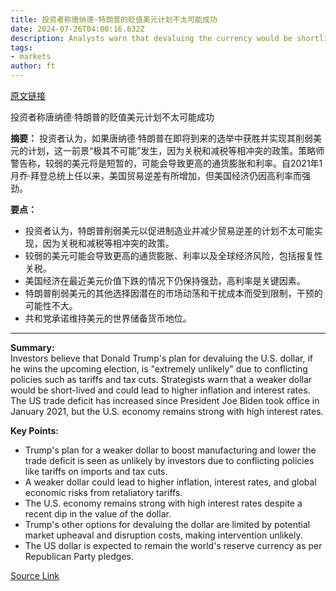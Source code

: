 ```yaml
---
title: 投资者称唐纳德·特朗普的贬值美元计划不太可能成功
date: 2024-07-26T04:00:16.632Z
description: Analysts warn that devaluing the currency would be shortlived
tags: 
- markets
author: ft
---
```


[原文链接](https://ft.com/content/5fbfbe01-308d-47af-b2be-49c3b4656780)

投资者称唐纳德·特朗普的贬值美元计划不太可能成功

**摘要：**
投资者认为，如果唐纳德·特朗普在即将到来的选举中获胜并实现其削弱美元的计划，这一前景“极其不可能”发生，因为关税和减税等相冲突的政策。策略师警告称，较弱的美元将是短暂的，可能会导致更高的通货膨胀和利率。自2021年1月乔·拜登总统上任以来，美国贸易逆差有所增加，但美国经济仍因高利率而强劲。

**要点：**
- 投资者认为，特朗普削弱美元以促进制造业并减少贸易逆差的计划不太可能实现，因为关税和减税等相冲突的政策。
- 较弱的美元可能会导致更高的通货膨胀、利率以及全球经济风险，包括报复性关税。
- 美国经济在最近美元价值下跌的情况下仍保持强劲，高利率是关键因素。
- 特朗普削弱美元的其他选择因潜在的市场动荡和干扰成本而受到限制，干预的可能性不大。
- 共和党承诺维持美元的世界储备货币地位。

---

 **Summary:**  
Investors believe that Donald Trump's plan for devaluing the U.S. dollar, if he wins the upcoming election, is "extremely unlikely" due to conflicting policies such as tariffs and tax cuts. Strategists warn that a weaker dollar would be short-lived and could lead to higher inflation and interest rates. The US trade deficit has increased since President Joe Biden took office in January 2021, but the U.S. economy remains strong with high interest rates.

**Key Points:**  
- Trump's plan for a weaker dollar to boost manufacturing and lower the trade deficit is seen as unlikely by investors due to conflicting policies like tariffs on imports and tax cuts.
- A weaker dollar could lead to higher inflation, interest rates, and global economic risks from retaliatory tariffs.
- The U.S. economy remains strong with high interest rates despite a recent dip in the value of the dollar.
- Trump's other options for devaluing the dollar are limited by potential market upheaval and disruption costs, making intervention unlikely.
- The US dollar is expected to remain the world's reserve currency as per Republican Party pledges.

[Source Link](https://ft.com/content/5fbfbe01-308d-47af-b2be-49c3b4656780)

